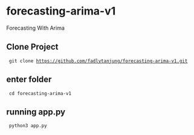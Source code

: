 # forecasting-arima-v1
Forecasting With Arima

## Clone Project
<code> git clone https://github.com/fadlytanjung/forecasting-arima-v1.git </code>

## enter folder
<code> cd forecasting-arima-v1 </code>

## running app.py
<code> python3 app.py </code>


